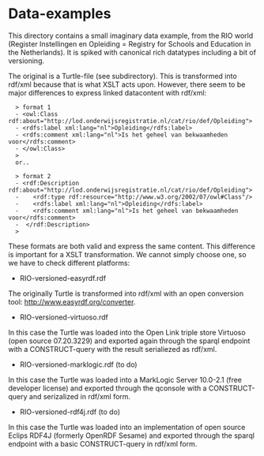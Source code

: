 # Data-examples

This directory contains  a small imaginary data example, from the RIO world (Register Instellingen en Opleiding = Registry for Schools and Education in the Netherlands). It is spiked with canonical rich datatypes including a bit of versioning.

The original is a Turtle-file (see subdirectory).  This is transformed into rdf/xml because that is what XSLT acts upon. However, 
there seem to be major differences to express linked datacontent with rdf/xml:

      > format 1
      - <owl:Class rdf:about="http://lod.onderwijsregistratie.nl/cat/rio/def/Opleiding">
      -	<rdfs:label xml:lang="nl">Opleiding</rdfs:label>
      -	<rdfs:comment xml:lang="nl">Is het geheel van bekwaamheden voor</rdfs:comment>
      - </owl:Class>
      >
      or..

      > format 2
      - <rdf:Description rdf:about="http://lod.onderwijsregistratie.nl/cat/rio/def/Opleiding">
      -    <rdf:type rdf:resource="http://www.w3.org/2002/07/owl#Class"/>
      -    <rdfs:label xml:lang="nl">Opleiding</rdfs:label>
      -    <rdfs:comment xml:lang="nl">Is het geheel van bekwaamheden voor</rdfs:comment>
      -  </rdf:Description>
      >

These formats are both valid and express the same content. This difference is important for a XSLT transformation.  We cannot simply choose one, so we have to check different platforms:

* RIO-versioned-easyrdf.rdf

The originally Turtle is  transformed into  rdf/xml  with an open conversion tool: http://www.easyrdf.org/converter. 

* RIO-versioned-virtuoso.rdf

In this case the Turtle was loaded into the Open Link triple store Virtuoso (open source 07.20.3229) and exported again through the sparql endpoint with a CONSTRUCT-query with the result serialiezed as rdf/xml.

* RIO-versioned-marklogic.rdf (to do)

In this case the Turtle was loaded into a MarkLogic Server 10.0-2.1 (free developer license) and exported through the qconsole with a CONSTRUCT-query and  serizalized in rdf/xml form.

* RIO-versioned-rdf4j.rdf  (to do)

In this case the Turtle was loaded into an implementation of  open source Eclips RDF4J (formerly OpenRDF Sesame) and exported through the sparql endpoint with a basic CONSTRUCT-query in rdf/xml form.



